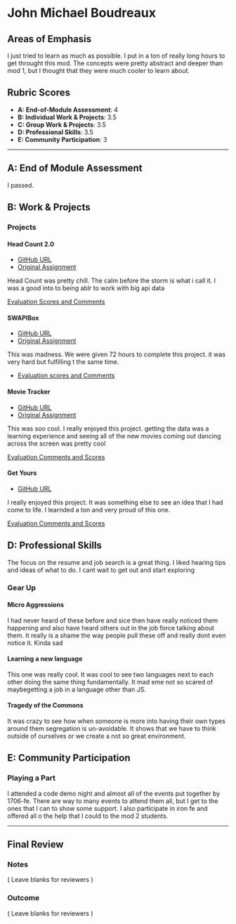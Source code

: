 # John Michael Boudreaux

## Areas of Emphasis

I just tried to learn as much as possible. I put in a ton of really long hours to get throught this mod. The concepts were pretty abstract and deeper than mod 1, but I thought that they were much cooler to learn about.

## Rubric Scores

* **A: End-of-Module Assessment**: 4
* **B: Individual Work & Projects**: 3.5
* **C: Group Work & Projects**: 3.5
* **D: Professional Skills**: 3.5
* **E: Community Participation**: 3

-----------------------

## A: End of Module Assessment

I passed.


## B: Work & Projects

### Projects

#### Head Count 2.0

* [GitHub URL](https://github.com/johnmboudreaux/headcount2.0)
* [Original Assignment](https://github.com/turingschool-examples/headcount2.0)

Head Count was pretty chill. The calm before the storm is what i call it. I was a good into to being ablr to work with big api data

[Evaluation Scores and Comments](https://github.com/turingschool/front-end-submissions-public/blob/master/1706/mod-3/HeadCount2.0/nick-johnmichael.md)


#### SWAPIBox

* [GitHub URL](https://github.com/johnmboudreaux/SWAPIbox)
* [Original Assignment](http://frontend.turing.io/projects/swapi-box.html)

This was madness. We were given 72 hours to complete this project. it was very hard but fulfilling t the same time.

* [Evaluation scores and Comments](https://github.com/turingschool/front-end-submissions-public/blob/master/1706/mod-3/swapi-box/alex-nik-john-michael.md)


#### Movie Tracker

* [GitHub URL](https://github.com/johnmboudreaux/movie-tracker)
* [Original Assignment](https://github.com/turingschool-examples/movie-tracker)

This was soo cool. I really enjoyed this project. getting the data was a learning experience and seeing all of the new movies coming out dancing across the screen was pretty cool

[Evaluation Comments and Scores](https://github.com/turingschool/front-end-submissions-public/blob/master/1706/mod-3/movie-tracker/alex-ben-johnmichael.md)


#### Get Yours

* [GitHub URL](https://github.com/johnmboudreaux/get-yours-with-server)

I really enjoyed this project. It was something else to see an idea that I had come to life. I learnded a ton and very proud of this one.

[Evaluation Comments and Scores](https://github.com/turingschool/front-end-submissions-public/blob/master/1706/mod-3/personal-project/john-michael-personal-project/rubric.md)




## D: Professional Skills
The focus on the resume and job search is a great thing. I liked hearing tips and ideas of what to do. I cant wait to get out and start exploring


### Gear Up

#### Micro Aggressions

I had never heard of these before and sice then have really noticed them happening and also have heard others out in the job force talking about them. It really is a shame the way people pull these off and really dont even notice it. Kinda sad


#### Learning a new language

This one was really cool. It was cool to see two languages next to each other doing the same thing fundamentally. It mad eme not so scared of maybegetting a job in a language other than JS.


#### Tragedy of the Commons

It was crazy to see how when someone is more into having their own types around them segregation is un-avoidable. It shows that we have to think outside of ourselves or we create a not so great environment. 




## E: Community Participation

### Playing a Part

I attended a code demo night and almost all of the events put together by 1706-fe. There are way to many events to attend them all, but I get to the ones that I can to show some support. I also participate in iron fe and offered all o the help that I could to the mod 2 students. 

------------------

## Final Review

### Notes

( Leave blanks for reviewers )

### Outcome

( Leave blanks for reviewers )
